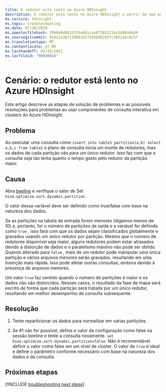 ```yaml
---
title: O redutor está lento no Azure HDInsight
description: O redutor está lento no Azure HDInsight a partir de uma possível distorção de dados
ms.service: hdinsight
ms.topic: troubleshooting
ms.date: 07/30/2019
ms.openlocfilehash: f9b6e0d862d17badb1caa672852214cdd86abb49
ms.sourcegitcommit: 910a1a38711966cb171050db245fc3b22abc8c5f
ms.translationtype: MT
ms.contentlocale: pt-BR
ms.lasthandoff: 03/19/2021
ms.locfileid: "98930816"
---
```

# <a name="scenario-reducer-is-slow-in-azure-hdinsight"></a>Cenário: o redutor está lento no Azure HDInsight

Este artigo descreve as etapas de solução de problemas e as possíveis resoluções para problemas ao usar componentes de consulta interativa em clusters do Azure HDInsight.

## <a name="issue"></a>Problema

Ao executar uma consulta como `insert into table1 partition(a,b) select a,b,c from table2` o plano de consulta inicia um monte de redutores, mas os dados de cada partição vão para um único redutor. Isso faz com que a consulta seja tão lenta quanto o tempo gasto pelo redutor da partição maior.

## <a name="cause"></a>Causa

Abra [beeline](../hadoop/apache-hadoop-use-hive-beeline.md) e verifique o valor de Set `hive.optimize.sort.dynamic.partition` .

O valor dessa variável deve ser definido como true/false com base na natureza dos dados.

Se as partições na tabela de entrada forem menores (digamos menos de 10) e, portanto, for o número de partições de saída e a variável for definida como `true` , isso fará com que os dados sejam classificados globalmente e gravados usando um único redutor por partição. Mesmo que o número de redutores disponível seja maior, alguns redutores podem estar atrasados devido à distorção de dados e o paralelismo máximo não pode ser obtido. Quando alterado para `false` , mais de um redutor pode manipular uma única partição e vários arquivos menores serão gravados, resultando em uma inserção mais rápida. Isso pode afetar outras consultas, embora devido à presença de arquivos menores.

Um valor `true` faz sentido quando o número de partições é maior e os dados não são distorcidos. Nesses casos, o resultado da fase de mapa será escrito de forma que cada partição será tratada por um único redutor, resultando em melhor desempenho de consulta subsequente.

## <a name="resolution"></a>Resolução

1. Tente reparticionar os dados para normalizar em várias partições.

1. Se #1 não for possível, defina o valor da configuração como false na sessão beeline e tente a consulta novamente. `set hive.optimize.sort.dynamic.partition=false`. Não é recomendável definir o valor como false em um nível de cluster. O valor de `true` é ideal e define o parâmetro conforme necessário com base na natureza dos dados e da consulta.

## <a name="next-steps"></a>Próximas etapas

[!INCLUDE [troubleshooting next steps](../../../includes/hdinsight-troubleshooting-next-steps.md)]